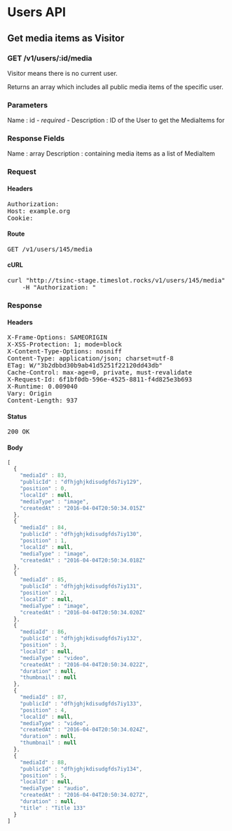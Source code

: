 # Users API

## Get media items as Visitor

### GET /v1/users/:id/media

Visitor means there is no current user.

Returns an array which includes all public media items of the specific user.

### Parameters

Name : id *- required -*
Description : ID of the User to get the MediaItems for


### Response Fields

Name : array
Description : containing media items as a list of MediaItem

### Request

#### Headers

<pre>Authorization: 
Host: example.org
Cookie: </pre>

#### Route

<pre>GET /v1/users/145/media</pre>

#### cURL

<pre class="request">curl &quot;http://tsinc-stage.timeslot.rocks/v1/users/145/media&quot; -X GET \
	-H &quot;Authorization: &quot;</pre>

### Response

#### Headers

<pre>X-Frame-Options: SAMEORIGIN
X-XSS-Protection: 1; mode=block
X-Content-Type-Options: nosniff
Content-Type: application/json; charset=utf-8
ETag: W/&quot;3b2dbbd30b9ab41d5251f22120dd43db&quot;
Cache-Control: max-age=0, private, must-revalidate
X-Request-Id: 6f1bf0db-596e-4525-8811-f4d825e3b693
X-Runtime: 0.009040
Vary: Origin
Content-Length: 937</pre>

#### Status

<pre>200 OK</pre>

#### Body

```javascript
[
  {
    "mediaId" : 83,
    "publicId" : "dfhjghjkdisudgfds7iy129",
    "position" : 0,
    "localId" : null,
    "mediaType" : "image",
    "createdAt" : "2016-04-04T20:50:34.015Z"
  },
  {
    "mediaId" : 84,
    "publicId" : "dfhjghjkdisudgfds7iy130",
    "position" : 1,
    "localId" : null,
    "mediaType" : "image",
    "createdAt" : "2016-04-04T20:50:34.018Z"
  },
  {
    "mediaId" : 85,
    "publicId" : "dfhjghjkdisudgfds7iy131",
    "position" : 2,
    "localId" : null,
    "mediaType" : "image",
    "createdAt" : "2016-04-04T20:50:34.020Z"
  },
  {
    "mediaId" : 86,
    "publicId" : "dfhjghjkdisudgfds7iy132",
    "position" : 3,
    "localId" : null,
    "mediaType" : "video",
    "createdAt" : "2016-04-04T20:50:34.022Z",
    "duration" : null,
    "thumbnail" : null
  },
  {
    "mediaId" : 87,
    "publicId" : "dfhjghjkdisudgfds7iy133",
    "position" : 4,
    "localId" : null,
    "mediaType" : "video",
    "createdAt" : "2016-04-04T20:50:34.024Z",
    "duration" : null,
    "thumbnail" : null
  },
  {
    "mediaId" : 88,
    "publicId" : "dfhjghjkdisudgfds7iy134",
    "position" : 5,
    "localId" : null,
    "mediaType" : "audio",
    "createdAt" : "2016-04-04T20:50:34.027Z",
    "duration" : null,
    "title" : "Title 133"
  }
]
```
